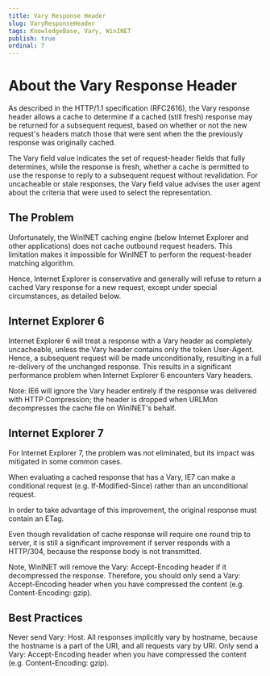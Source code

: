 ```yaml
---
title: Vary Response Header
slug: VaryResponseHeader
tags: KnowledgeBase, Vary, WinINET
publish: true
ordinal: 7
---
```


About the Vary Response Header
==============================

As described in the HTTP/1.1 specification (RFC2616), the Vary response header allows a cache to determine if a cached (still fresh) response may be returned for a subsequent request, based on whether or not the new request's headers match those that were sent when the the previously response was originally cached.

  The Vary field value indicates the set of request-header fields that
  fully determines, while the response is fresh, whether a cache is
  permitted to use the response to reply to a subsequent request
  without revalidation. For uncacheable or stale responses, the Vary
  field value advises the user agent about the criteria that were used
  to select the representation.

The Problem
-----------

Unfortunately, the WinINET caching engine (below Internet Explorer and other applications) does not cache outbound request headers.  This limitation makes it impossible for WinINET to perform the request-header matching algorithm. 

Hence, Internet Explorer is conservative and generally will refuse to return a cached Vary response for a new request, except under special circumstances, as detailed below.

Internet Explorer 6
-------------------

Internet Explorer 6 will treat a response with a Vary header as completely uncacheable, unless the Vary header contains only the token User-Agent.  Hence, a subsequent request will be made unconditionally, resulting in a full re-delivery of the unchanged response. This results in a significant performance problem when Internet Explorer 6 encounters Vary headers.

Note: IE6 will ignore the Vary header entirely if the response was delivered with HTTP Compression; the header is dropped when URLMon decompresses the cache file on WinINET's behalf.

Internet Explorer 7
-------------------

For Internet Explorer 7, the problem was not eliminated, but its impact was mitigated in some common cases. 

When evaluating a cached response that has a Vary, IE7 can make a conditional request (e.g. If-Modified-Since) rather than an unconditional request.

In order to take advantage of this improvement, the original response must contain an ETag.

Even though revalidation of cache response will require one round trip to server, it is still a significant improvement if server responds with a HTTP/304, because the response body is not transmitted.

Note, WinINET will remove the Vary: Accept-Encoding header if it decompressed the response.  Therefore, you should only send a Vary: Accept-Encoding header when you have compressed the content (e.g. Content-Encoding: gzip).

Best Practices
--------------

Never send Vary: Host.  All responses implicitly vary by hostname, because the hostname is a part of the URI, and all requests vary by URI.
Only send a Vary: Accept-Encoding header when you have compressed the content (e.g. Content-Encoding: gzip).
 